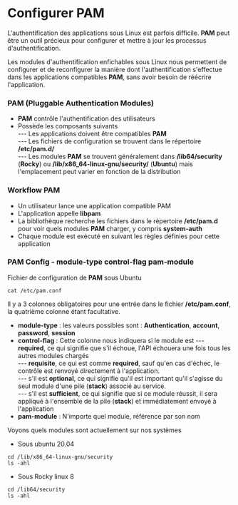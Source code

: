# Configurer PAM

L'authentification des applications sous Linux est parfois difficile. **PAM** peut être un outil précieux pour configurer et mettre à jour les processus d'authentification.

Les modules d'authentification enfichables sous Linux nous permettent de configurer et de reconfigurer la manière dont l'authentification s'effectue dans les applications compatibles **PAM**, sans avoir besoin de réécrire l'application.

### PAM (Pluggable Authentication Modules)

- **PAM** contrôle l'authentification des utilisateurs
- Possède les composants suivants <br>
--- Les applications doivent être compatibles **PAM** <br>
--- Les fichiers de configuration se trouvent dans le répertoire **/etc/pam.d/** <br>
--- Les modules **PAM** se trouvent généralement dans **/lib64/security** (**Rocky**) ou **/lib/x86_64-linux-gnu/security/** (**Ubuntu**) mais l'emplacement peut varier en fonction de la distribution

### Workflow PAM

- Un utilisateur lance une application compatible PAM
- L'application appelle **libpam**
- La bibliothèque recherche les fichiers dans le répertoire **/etc/pam.d** pour voir quels modules **PAM** charger, y compris **system-auth**
- Chaque module est exécuté en suivant les règles définies pour cette application

### PAM Config - module-type control-flag pam-module

Fichier de configuration de **PAM** sous Ubuntu

```
cat /etc/pam.conf
```

Il y a 3 colonnes obligatoires pour une entrée dans le fichier **/etc/pam.conf**, la quatrième colonne étant facultative.

- **module-type** : les valeurs possibles sont : **Authentication**, **account**, **password**, **session**
- **control-flag** :  Cette colonne nous indiquera si le module est
--- **required**, ce qui signifie que s'il échoue, l'API échouera une fois tous les autres modules chargés <br>
--- **requisite**, ce qui est comme **required**, sauf qu'en cas d'échec, le contrôle est renvoyé directement à l'application. <br> 
--- s'il est **optional**, ce qui signifie qu'il est important qu'il s'agisse du seul module d'une pile (**stack**) associé au service. <br>
--- s'il est **sufficient**, ce qui signifie que si ce module réussit, il sera appliqué à l'ensemble de la pile (**stack**) et immédiatement envoyé à l'application
- **pam-module** : N'importe quel module, référence par son nom

Voyons quels modules sont actuellement sur nos systèmes

- Sous ubuntu 20.04

```
cd /lib/x86_64-linux-gnu/security
ls -ahl
```

- Sous Rocky linux 8

```
cd /lib64/security
ls -ahl
```